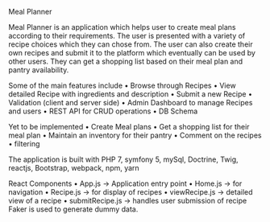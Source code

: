 Meal Planner

Meal Planner is an application which helps user to create meal plans according to their requirements. The user is presented with a variety of recipe choices which they can chose from. The user can also create their own recipes and submit it to the platform which eventually can be used by other users. They can get a shopping list based on their meal plan and pantry availability.

Some of the main features include
•	Browse through Recipes
•	View detailed Recipe with ingredients and description
•	Submit a new Recipe
•	Validation (client and server side)
•	Admin Dashboard to manage Recipes and users
•	REST API for CRUD operations
•	DB Schema

Yet to be implemented
•	Create Meal plans
•	Get a shopping list for their meal plan
•	Maintain an inventory for their pantry
•	Comment on the recipes
•	filtering

The application is built with PHP 7, symfony 5, mySql, Doctrine, Twig, reactjs, Bootstrap, webpack, npm, yarn

React Components
•	App.js  -> Application entry point
•	Home.js -> for navigation
•	Recipe.js -> for display of recipes
•	viewRecipe.js -> detailed view of a recipe
•	submitRecipe.js -> handles user submission of recipe
Faker is used to generate dummy data.


